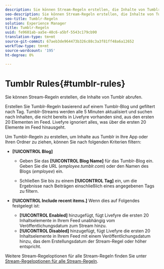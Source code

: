 ```yaml
---
description: Sie können Stream-Regeln erstellen, die Inhalte von Tumblr abrufen.
seo-description: Sie können Stream-Regeln erstellen, die Inhalte von Tumblr abrufen.
seo-title: Tumblr-Regeln
solution: Experience Manager
title: Tumblr-Regeln
uuid: fe9601ab-aa5e-48c6-a5bf-5543c179cb90
translation-type: tm+mt
source-git-commit: 67aeb3de964473b326c88c3a3f81ff48a6a12652
workflow-type: tm+mt
source-wordcount: '195'
ht-degree: 0%

---
```



# Tumblr Rules{#tumblr-rules}

Sie können Stream-Regeln erstellen, die Inhalte von Tumblr abrufen.

Erstellen Sie Tumblr-Regeln basierend auf einem Tumblr-Blog und gefiltert nach Tag. Tumblr-Streams werden alle 5 Minuten aktualisiert und suchen nach Inhalten, die nicht bereits in Livefyre vorhanden sind, aus den ersten 20 Elementen im Feed. Livefyre ignoriert alles, was über die ersten 20 Elemente im Feed hinausgeht.

Um Tumblr-Regeln zu erstellen, um Inhalte aus Tumblr in Ihre App oder Ihren Ordner zu ziehen, können Sie nach folgenden Kriterien filtern:

* **[!UICONTROL Blog]**

   * Geben Sie das **[!UICONTROL Blog Name]** für das Tumblr-Blog ein. Geben Sie die URL (*employee.tumblr.com*) oder den Namen des Blogs (*employee*) ein.

   * Schließen Sie bis zu einem **[!UICONTROL Tag]** ein, um die Ergebnisse nach Beiträgen einschließlich eines angegebenen Tags zu filtern.

* **[!UICONTROL Include recent items.]** Wenn dies auf Folgendes festgelegt ist:

   * **[!UICONTROL Enabled]** hinzugefügt, fügt Livefyre die ersten 20 Inhaltselemente in Ihrem Feed unabhängig vom Veröffentlichungsdatum zum Stream hinzu.
   * **[!UICONTROL Disabled]** hinzugefügt, fügt Livefyre die ersten 20 Inhaltselemente in Ihrem Feed mit einem Veröffentlichungsdatum hinzu, das dem Erstellungsdatum der Stream-Regel oder höher entspricht.

Weitere Stream-Regeloptionen für alle Stream-Regeln finden Sie unter [Stream-Regeloptionen für alle Stream-Regeln](../c-streams/c-stream-rule-options-for-all-stream-rules.md#c_stream_rule_options_for_all_stream_rules).
